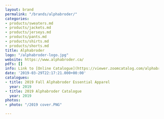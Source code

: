 ```yaml
---
layout: brand
permalink: "/brands/alphabroder/"
categories:
- products/sweaters.md
- products/jackets.md
- products/jerseys.md
- products/pants.md
- products/shirts.md
- products/shorts.md
title: Alphabroder
logo: "/alphabroder-logo.jpg"
website: https://www.alphabroder.ca/
pdfs: []
info: Link to [Online Catalogue](https://viewer.zoomcatalog.com/alphabroder-2019-canada)
date: '2019-03-29T22:17:21.000+00:00'
catalogues:
- title: 2019 Fall Alphabroder Essential Apparel
  year: 2019
- title: 2019 Alphabroder Catalogue
  year: 2019
photos:
- photo: "/2019 cover.PNG"

---
```

